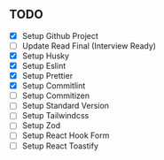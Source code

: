 ## TODO

- [x] Setup Github Project
- [ ] Update Read Final (Interview Ready)
- [x] Setup Husky
- [x] Setup Eslint
- [x] Setup Prettier
- [x] Setup Commitlint
- [ ] Setup Commitizen
- [ ] Setup Standard Version
- [ ] Setup Tailwindcss
- [ ] Setup Zod
- [ ] Setup React Hook Form
- [ ] Setup React Toastify
